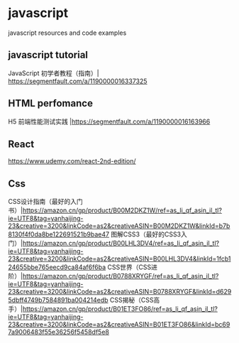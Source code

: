 # javascript
javascript resources and code examples


## javascript tutorial
JavaScript 初学者教程（指南）| https://segmentfault.com/a/1190000016337325

## HTML perfomance
H5 前端性能测试实践 |https://segmentfault.com/a/1190000016163966

## React
https://www.udemy.com/react-2nd-edition/

## Css
CSS设计指南（最好的入门书）|https://amazon.cn/gp/product/B00M2DKZ1W/ref=as_li_qf_asin_il_tl?ie=UTF8&tag=yanhaijing-23&creative=3200&linkCode=as2&creativeASIN=B00M2DKZ1W&linkId=b7b8130f4f0da8be122691521b9bae47
图解CSS3（最好的CSS3入门）|https://amazon.cn/gp/product/B00LHL3DV4/ref=as_li_qf_asin_il_tl?ie=UTF8&tag=yanhaijing-23&creative=3200&linkCode=as2&creativeASIN=B00LHL3DV4&linkId=1fcb124655bbe765eecd9ca84af6f6ba
CSS世界（CSS进阶）|https://amazon.cn/gp/product/B0788XRYGF/ref=as_li_qf_asin_il_tl?ie=UTF8&tag=yanhaijing-23&creative=3200&linkCode=as2&creativeASIN=B0788XRYGF&linkId=d6295dbff4749b7584891ba004214edb
CSS揭秘（CSS高手）|https://amazon.cn/gp/product/B01ET3FO86/ref=as_li_qf_asin_il_tl?ie=UTF8&tag=yanhaijing-23&creative=3200&linkCode=as2&creativeASIN=B01ET3FO86&linkId=bc697a9006483f55e36256f5458df5e8
